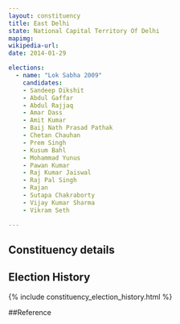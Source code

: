 ```yaml
---
layout: constituency
title: East Delhi
state: National Capital Territory Of Delhi
mapimg: 
wikipedia-url: 
date: 2014-01-29

elections: 
  - name: "Lok Sabha 2009"
    candidates: 
    - Sandeep Dikshit 
    - Abdul Gaffar 
    - Abdul Rajjaq 
    - Amar Dass 
    - Amit Kumar 
    - Baij Nath Prasad Pathak 
    - Chetan Chauhan 
    - Prem Singh 
    - Kusum Bahl 
    - Mohammad Yunus 
    - Pawan Kumar 
    - Raj Kumar Jaiswal 
    - Raj Pal Singh 
    - Rajan 
    - Sutapa Chakraborty 
    - Vijay Kumar Sharma 
    - Vikram Seth 

---
```

## Constituency details


## Election History
{% include constituency_election_history.html %}

##Reference
